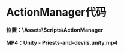 # ActionManager代码
**位置：\Assets\Scripts\ActionManager**

**MP4：Unity - Priests-and-devils.unity.mp4**
